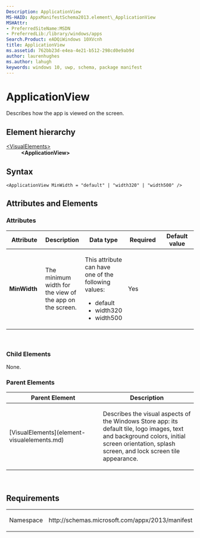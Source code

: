 ```yaml
---
Description: ApplicationView
MS-HAID: AppxManifestSchema2013.element\_ApplicationView
MSHAttr:
- PreferredSiteName:MSDN
- PreferredLib:/library/windows/apps
Search.Product: eADQiWindows 10XVcnh
title: ApplicationView
ms.assetid: 762bb23d-e4ea-4e21-b512-298cd0e9ab9d
author: laurenhughes
ms.author: lahugh
keywords: windows 10, uwp, schema, package manifest
---
```


# ApplicationView

Describes how the app is viewed on the screen.

## Element hierarchy

<dl>
<dt><a href="element-visualelements.md">&lt;VisualElements&gt;</a></dt>
<dd><b>&lt;ApplicationView&gt;</b></dd>
</dl>

## Syntax

``` syntax
<ApplicationView MinWidth = "default" | "width320" | "width500" />
```

## Attributes and Elements


### Attributes

<table>
<colgroup>
<col width="20%" />
<col width="20%" />
<col width="20%" />
<col width="20%" />
<col width="20%" />
</colgroup>
<thead>
<tr class="header">
<th>Attribute</th>
<th>Description</th>
<th>Data type</th>
<th>Required</th>
<th>Default value</th>
</tr>
</thead>
<tbody>
<tr class="odd">
<td><strong>MinWidth</strong></td>
<td><p>The minimum width for the view of the app on the screen.</p></td>
<td><p>This attribute can have one of the following values:</p>
<ul>
<li>default</li>
<li>width320</li>
<li>width500</li>
</ul></td>
<td>Yes</td>
<td></td>
</tr>
</tbody>
</table>

 

### Child Elements

None.

### Parent Elements

<table>
<colgroup>
<col width="50%" />
<col width="50%" />
</colgroup>
<thead>
<tr class="header">
<th>Parent Element</th>
<th>Description</th>
</tr>
</thead>
<tbody>
<tr class="odd">
<td>[VisualElements](element-visualelements.md)</td>
<td><p>Describes the visual aspects of the Windows Store app: its default tile, logo images, text and background colors, initial screen orientation, splash screen, and lock screen tile appearance.</p></td>
</tr>
</tbody>
</table>

 

## Requirements

<table>
<colgroup>
<col width="50%" />
<col width="50%" />
</colgroup>
<tbody>
<tr class="odd">
<td><p>Namespace</p></td>
<td><p>http://schemas.microsoft.com/appx/2013/manifest</p></td>
</tr>
</tbody>
</table>

 

 



